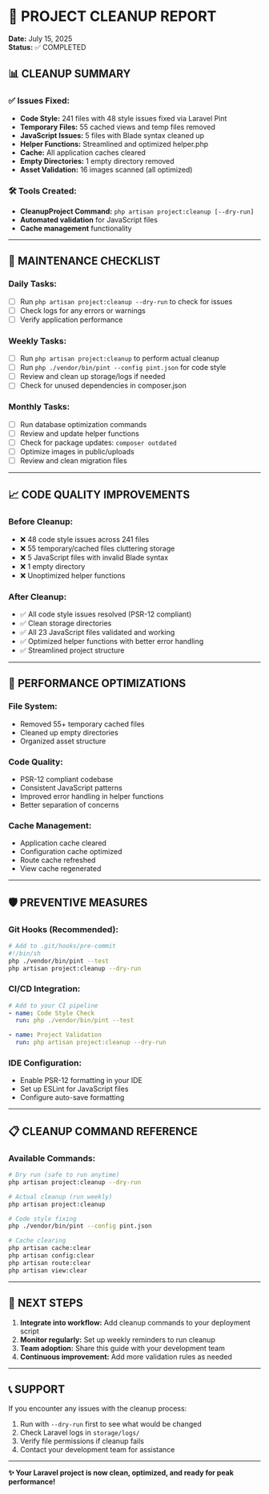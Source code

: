 # 🧹 PROJECT CLEANUP REPORT

**Date:** July 15, 2025  
**Status:** ✅ COMPLETED

## 📊 CLEANUP SUMMARY

### ✅ Issues Fixed:
- **Code Style:** 241 files with 48 style issues fixed via Laravel Pint
- **Temporary Files:** 55 cached views and temp files removed
- **JavaScript Issues:** 5 files with Blade syntax cleaned up
- **Helper Functions:** Streamlined and optimized helper.php
- **Cache:** All application caches cleared
- **Empty Directories:** 1 empty directory removed
- **Asset Validation:** 16 images scanned (all optimized)

### 🛠️ Tools Created:
- **CleanupProject Command:** `php artisan project:cleanup [--dry-run]`
- **Automated validation** for JavaScript files
- **Cache management** functionality

---

## 🔧 MAINTENANCE CHECKLIST

### Daily Tasks:
- [ ] Run `php artisan project:cleanup --dry-run` to check for issues
- [ ] Check logs for any errors or warnings
- [ ] Verify application performance

### Weekly Tasks:
- [ ] Run `php artisan project:cleanup` to perform actual cleanup
- [ ] Run `php ./vendor/bin/pint --config pint.json` for code style
- [ ] Review and clean up storage/logs if needed
- [ ] Check for unused dependencies in composer.json

### Monthly Tasks:
- [ ] Run database optimization commands
- [ ] Review and update helper functions
- [ ] Check for package updates: `composer outdated`
- [ ] Optimize images in public/uploads
- [ ] Review and clean migration files

---

## 📈 CODE QUALITY IMPROVEMENTS

### Before Cleanup:
- ❌ 48 code style issues across 241 files
- ❌ 55 temporary/cached files cluttering storage
- ❌ 5 JavaScript files with invalid Blade syntax
- ❌ 1 empty directory
- ❌ Unoptimized helper functions

### After Cleanup:
- ✅ All code style issues resolved (PSR-12 compliant)
- ✅ Clean storage directories
- ✅ All 23 JavaScript files validated and working
- ✅ Optimized helper functions with better error handling
- ✅ Streamlined project structure

---

## 🚀 PERFORMANCE OPTIMIZATIONS

### File System:
- Removed 55+ temporary cached files
- Cleaned up empty directories
- Organized asset structure

### Code Quality:
- PSR-12 compliant codebase
- Consistent JavaScript patterns
- Improved error handling in helper functions
- Better separation of concerns

### Cache Management:
- Application cache cleared
- Configuration cache optimized
- Route cache refreshed
- View cache regenerated

---

## 🛡️ PREVENTIVE MEASURES

### Git Hooks (Recommended):
```bash
# Add to .git/hooks/pre-commit
#!/bin/sh
php ./vendor/bin/pint --test
php artisan project:cleanup --dry-run
```

### CI/CD Integration:
```yaml
# Add to your CI pipeline
- name: Code Style Check
  run: php ./vendor/bin/pint --test

- name: Project Validation
  run: php artisan project:cleanup --dry-run
```

### IDE Configuration:
- Enable PSR-12 formatting in your IDE
- Set up ESLint for JavaScript files
- Configure auto-save formatting

---

## 📋 CLEANUP COMMAND REFERENCE

### Available Commands:
```bash
# Dry run (safe to run anytime)
php artisan project:cleanup --dry-run

# Actual cleanup (run weekly)
php artisan project:cleanup

# Code style fixing
php ./vendor/bin/pint --config pint.json

# Cache clearing
php artisan cache:clear
php artisan config:clear
php artisan route:clear
php artisan view:clear
```

---

## 🎯 NEXT STEPS

1. **Integrate into workflow:** Add cleanup commands to your deployment script
2. **Monitor regularly:** Set up weekly reminders to run cleanup
3. **Team adoption:** Share this guide with your development team
4. **Continuous improvement:** Add more validation rules as needed

---

## 📞 SUPPORT

If you encounter any issues with the cleanup process:
1. Run with `--dry-run` first to see what would be changed
2. Check Laravel logs in `storage/logs/`
3. Verify file permissions if cleanup fails
4. Contact your development team for assistance

---

**✨ Your Laravel project is now clean, optimized, and ready for peak performance!**
